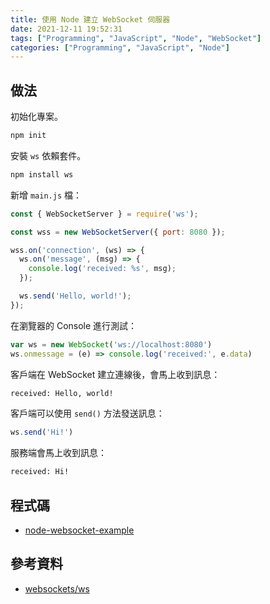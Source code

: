 ```yaml
---
title: 使用 Node 建立 WebSocket 伺服器
date: 2021-12-11 19:52:31
tags: ["Programming", "JavaScript", "Node", "WebSocket"]
categories: ["Programming", "JavaScript", "Node"]
---
```


## 做法

初始化專案。

```bash
npm init
```

安裝 `ws` 依賴套件。

```bash
npm install ws
```

新增 `main.js` 檔：

```js
const { WebSocketServer } = require('ws');

const wss = new WebSocketServer({ port: 8080 });

wss.on('connection', (ws) => {
  ws.on('message', (msg) => {
    console.log('received: %s', msg);
  });

  ws.send('Hello, world!');
});
```

在瀏覽器的 Console 進行測試：

```js
var ws = new WebSocket('ws://localhost:8080')
ws.onmessage = (e) => console.log('received:', e.data)
```

客戶端在 WebSocket 建立連線後，會馬上收到訊息：

```bash
received: Hello, world!
```

客戶端可以使用 `send()` 方法發送訊息：

```js
ws.send('Hi!')
```

服務端會馬上收到訊息：

```bash
received: Hi!
```

## 程式碼

- [node-websocket-example](https://github.com/memochou1993/node-websocket-example)

## 參考資料

- [websockets/ws](https://github.com/websockets/ws)
